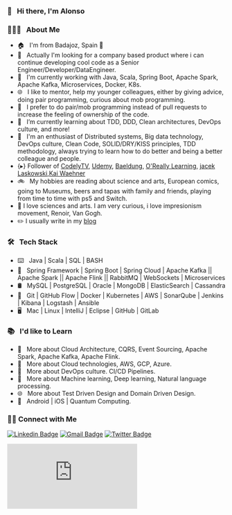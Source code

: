 ### 👋 &nbsp; Hi there, I'm Alonso

### 👨🏻‍💻 &nbsp; About Me

- 🏠 &nbsp; I'm from Badajoz, Spain 🥘
- 💼 &nbsp; Actually I'm looking for a company based product where i can continue developing cool code as a Senior Engineer/Developer/DataEngineer.
- 🔨 &nbsp; I'm currently working with Java, Scala, Spring Boot, Apache Spark, Apache Kafka, Microservices, Docker, K8s.
- 🌐 &nbsp; I like to mentor, help my younger colleagues, either by giving advice, doing pair programming, curious about mob programming.
- 📱 &nbsp; I prefer to do pair/mob programming instead of pull requests to increase the feeling of ownership of the code.
- 🌱 &nbsp; I’m currently learning about TDD, DDD, Clean architectures, DevOps culture, and more!
- 🤔 &nbsp; I'm an enthusiast of Distributed systems, Big data technology, DevOps culture, Clean Code, SOLID/DRY/KISS principles, TDD methodology, always trying to learn how to do better and being a better colleague and people.
- {▸} Follower of [CodelyTV](https://github.com/CodelyTV), [Udemy](https://www.udemy.com), [Baeldung](https://www.baeldung.com), [O'Really Learning](https://learning.oreilly.com/create-trial/?next=%2Fhome%2F), [jacek Laskowski](https://jaceklaskowski.gitbooks.io/mastering-spark-sql/content/),[Kai Waehner](https://www.kai-waehner.de)
- 🚲 &nbsp; My hobbies are reading about science and arts, European comics, going to Museums, beers and tapas with family and friends, playing from time to time with ps5 and Switch.
- :japanese_castle: I love sciences and arts. I am very curious, i love impresionism movement, Renoir, Van Gogh.
- :pencil2: I usually write in my [blog](https://aironman2k.wordpress.com)

### 🛠 &nbsp; Tech Stack

- ⌨️ &nbsp; Java | Scala | SQL | BASH
- 🧰 &nbsp; Spring Framework | Spring Boot | Spring Cloud | Apache Kafka || Apache Spark || Apache Flink || RabbitMQ | WebSockets | Microservices
- 🛢 &nbsp; MySQL | PostgreSQL | Oracle | MongoDB | ElasticSearch | Cassandra
- 🔧 &nbsp; Git | GitHub Flow | Docker | Kubernetes | AWS | SonarQube | Jenkins | Kibana | Logstash | Ansible
- 🖥 &nbsp; Mac | Linux | IntelliJ | Eclipse | GitHub | GitLab


### 📚 &nbsp; I'd like to Learn

- 🌱 &nbsp; More about Cloud Architecture, CQRS, Event Sourcing, Apache Spark, Apache Kafka, Apache Flink.  
- 🔧 &nbsp; More about Cloud technologies, AWS, GCP, Azure.
- 📝 &nbsp; More about DevOps culture. CI/CD Pipelines.
- 🧰 &nbsp; More about Machine learning, Deep learning, Natural language processing.
- 🌐 &nbsp; More about Test Driven Design and Domain Driven Design.
- 📱 &nbsp; Android | iOS | Quantum Computing.

<h3> 🤝🏻 Connect with Me </h3>

<!--[![Website Badge](https://img.shields.io/badge/www.alvaroalbiach.com--lightgrey?style=flat&logo=Google-Chrome&logoColor=white&link=https://www.alvaroalbiach.com)](https://www.alvaroalbiach.com/)-->
[![Linkedin Badge](https://img.shields.io/badge/Alonso%20Isidoro%20Román--blue?style=flat&logo=Linkedin&logoColor=white&link=https://www.linkedin.com/in/alonso-isidoro-roman-8ab57445/)](https://www.linkedin.com/in/alonso-isidoro-roman-8ab57445/)
[![Gmail Badge](https://img.shields.io/badge/alonsoir@gmail.com--red?style=flat&logo=gmail&logoColor=red&link=mailto:alonsoir@gmail.com)](mailto:alonsoir@gmail.com)
[![Twitter Badge](https://img.shields.io/badge/@alonso.Isidoro--red?style=flat&logo=Twitter&logoColor=blue&link=https://twitter.com/alonso_Isidoro)](https://twitter.com/alonso_Isidoro)

[![CV Badge](https://img.shields.io/badge/CV--red?style=flat&logo=cv&logoColor=blue&link=https://github.com/alonsoir/alonsoir.github.io/blob/master/CV/Mi%20CV%20En%20Español%20para%20SOPRA%20A3%202.pdf)](https://github.com/alonsoir/alonsoir.github.io/blob/master/CV/Mi%20CV%20En%20Español%20para%20SOPRA%20A3%202.pdf)
